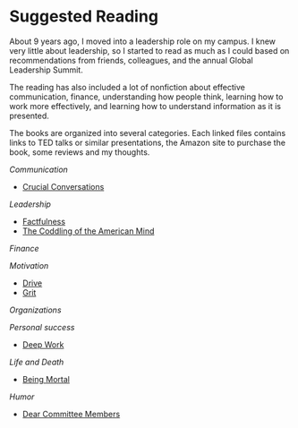# Suggested Reading

About 9 years ago, I moved into a leadership role on my campus. I knew very little about leadership, so I started to read as much as I could based on recommendations from friends, colleagues, and the annual Global Leadership Summit.

The reading has also included a lot of nonfiction about effective communication, finance, understanding how people think, learning how to work more effectively, and learning how to understand information as it is presented.

The books are organized into several categories. Each linked files contains links to TED talks or similar presentations, the Amazon site to purchase the book, some reviews and my thoughts.

*Communication*
* [Crucial Conversations](Book_descriptions_Crucial_Conversations.md)

*Leadership*
* [Factfulness](Book_descriptions_Factfulness.md)
* [The Coddling of the American Mind](Book_descriptions_Coddling_of_the_American_Mind.md)

*Finance*

*Motivation*
* [Drive](Book_descriptions_Drive.md)
* [Grit](Book_descriptions_Grit.md)

*Organizations*

*Personal success*
* [Deep Work](Book_descriptions_Deep_Work.md)

*Life and Death*
* [Being Mortal](Book_descriptions_Being_Mortal.md)

*Humor*
* [Dear Committee Members](Book_descriptions_Dear_Committee_Members.md)
